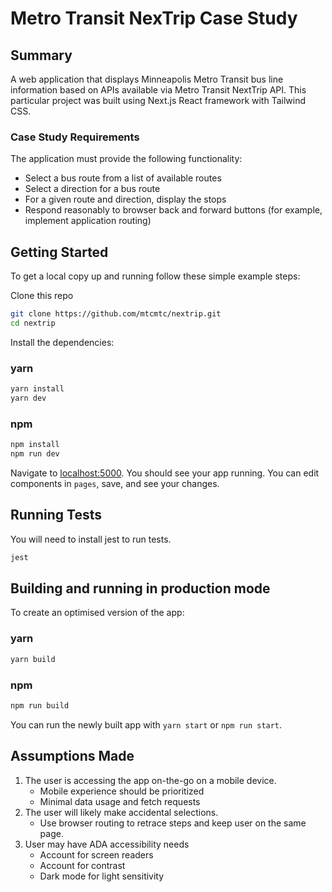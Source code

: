 # Metro Transit NexTrip Case Study


## Summary
A web application that displays Minneapolis Metro Transit bus line information based on APIs available via Metro Transit NextTrip API. This particular project was built using Next.js React framework with Tailwind CSS.

### Case Study Requirements
The application must provide the following functionality:
* Select a bus route from a list of available routes
* Select a direction for a bus route
* For a given route and direction, display the stops
* Respond reasonably to browser back and forward buttons (for example, implement application
routing)

## Getting Started
To get a local copy up and running follow these simple example steps:

Clone this repo
```bash
git clone https://github.com/mtcmtc/nextrip.git
cd nextrip
```

Install the dependencies:

### yarn
```bash
yarn install
yarn dev
```
### npm
```bash
npm install
npm run dev
```

Navigate to [localhost:5000](localhost:5000). You should see your app running. You can edit components in `pages`, save, and see your changes.

## Running Tests

You will need to install jest to run tests.

```bash
jest
```

## Building and running in production mode

To create an optimised version of the app:

### yarn
```bash
yarn build
```

### npm
```bash
npm run build
```

You can run the newly built app with `yarn start` or `npm run start`.

## Assumptions Made
1. The user is accessing the app on-the-go on a mobile device.
	* Mobile experience should be prioritized
	* Minimal data usage and fetch requests
2. The user will likely make accidental selections.
	* Use browser routing to retrace steps and keep user on the same page.
3. User may have ADA accessibility needs
	* Account for screen readers
	* Account for contrast
	* Dark mode for light sensitivity

